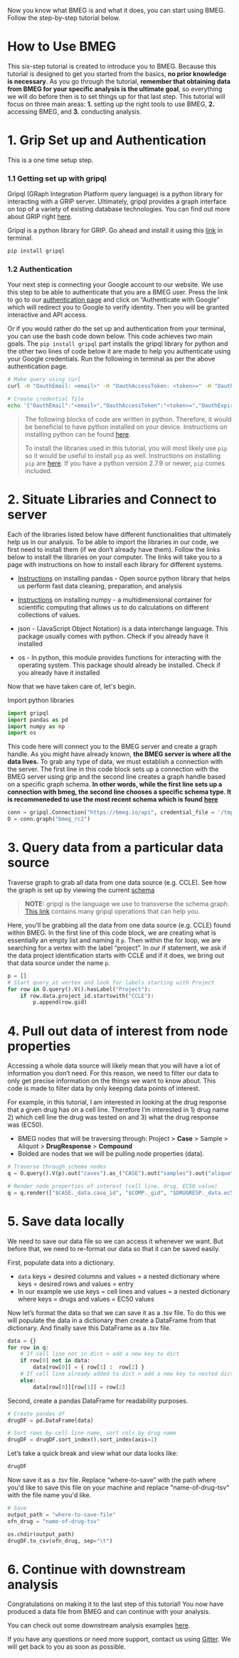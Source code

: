 Now you know what BMEG is and what it does, you can start using BMEG. Follow the step-by-step tutorial below.

# How to Use BMEG

This six-step tutorial is created to introduce you to BMEG. Because this tutorial is designed to get you started from the basics, **no prior knowledge is necessary**. As you go through the tutorial, **remember that obtaining data from BMEG for your specific analysis is the ultimate goal**, so everything we will do before then is to set things up for that last step. This tutorial will focus on three main areas: **1.** setting up the right tools to use BMEG, **2.** accessing BMEG, and **3.** conducting analysis.

# 1. Grip Set up and Authentication

This is a one time setup step.

### 1.1  Getting set up with gripql
    

Gripql (GRaph Integration Platform query language) is a python library for interacting with a GRIP server. Ultimately, gripql provides a graph interface on top of a variety of existing database technologies. You can find out more about GRIP right [here](https://bmeg.github.io/grip/).

  

Gripql is a python library for GRIP. Go ahead and install it using this [link](https://pypi.org/project/gripql/) in terminal.

 ``` bash
 pip install gripql
 ```
 
### 1.2 Authentication
    

Your next step is connecting your Google account to our website. We use this step to be able to authenticate that you are a BMEG user. Press the link to go to our [authentication page](https://bmeg.io/analyze/getting_started/) and click on “Authenticate with Google” which will redirect you to Google to verify identity. Then you will be granted interactive and API access.

  

Or if you would rather do the set up and authentication from your  terminal, you can use the bash code down below. This code achieves two main goals. The ``pip install gripql`` part installs the gripql library for python and the other two lines of code below it are made to help you authenticate using your Google credentials. Run the following in terminal as per the above authentication page.

  
``` bash
# Make query using curl
curl -H "OauthEmail: <email>" -H "OauthAccessToken: <token>=" -H "OauthExpires: <length>" https://bmeg.io/api/v1/graph

# Create credential file
echo '{"OauthEmail":"<email>","OauthAccessToken":"<token>=","OauthExpires":<length>} ' > /tmp/bmeg_credentials.json
```

> The following blocks of code are written in python. Therefore, it would be beneficial to have python installed on your device. Instructions on installing python can be found [here](https://www.python.org/downloads/).
>
>To install the libraries used in this tutorial, you will most likely use ``pip`` so it would be useful to install ``pip`` as well. Instructions on installing ``pip`` are [here](https://pypi.org/project/pip/). If you have a python version 2.7.9 or newer, ``pip`` comes included.

# 2. Situate Libraries and Connect to server

Each of the libraries listed below have different functionalities that ultimately help us in our analysis. To be able to import the libraries in our code, we first need to install them (if we don’t already have them). Follow the links below to install the libraries on your computer. The links will take you to a page with instructions on how to install each library for different systems.
    
- [Instructions](https://pypi.org/project/pandas/) on installing pandas - Open source python library that helps us perform fast data cleaning, preparation, and analysis
    
-  [Instructions](https://www.scipy.org/install.html) on installing numpy - a multidimensional container for scientific computing that allows us to do calculations on different collections of values.
    
- json - (JavaScript Object Notation) is a data interchange language. This package usually comes with python. Check if you already have it installed

- os - In python, this module provides functions for interacting with the operating system. This package should already be installed. Check if you already have it installed

Now that we have taken care of, let's begin.

Import python libraries
``` python
import gripql
import pandas as pd
import numpy as np
import os
```
  

This code here will connect you to the BMEG server and create a graph handle. As you might have already known, **the BMEG server is where all the data lives.** To grab any type of data, we must establish a connection with the server. The first line in this code block sets up a connection with the BMEG server using grip and the second line creates a graph handle based on a specific graph schema. **In other words, while the first line sets up a connection with bmeg, the second line chooses a specific schema type. It is recommeneded to use the most recent schema which is found** [**here**](https://bmeg.io/explore/schema)


``` python 
conn = gripql.Connection("https://bmeg.io/api", credential_file = '/tmp/bmeg_credentials.json')
O = conn.graph("bmeg_rc2") 
```
# 3. Query data from a particular data source

Traverse graph to grab all data from one data source (e.g. CCLE). See how the graph is set up by viewing the current [schema](https://bmeg.io/explore/schema)

>**NOTE:** gripql is the language we use to transverse the schema graph. [This link](https://bmeg.github.io/grip/docs/queries/operations/) contains many gripql operations that can help you. 

Here, you’ll be grabbing all the data from one data source (e.g. CCLE) found within BMEG. In the first line of this code block, we are creating what is essentially an empty list and naming it ``p``. Then within the for loop, we are searching for a vertex with the label “project”. In our if statement, we ask if the data project identification starts with CCLE and if it does, we bring out that data source under the name ``p``.

``` python
p = []
# Start query at vertex and look for labels starting with Project
for row in O.query().V().hasLabel("Project"):
    if row.data.project_id.startswith("CCLE"):
        p.append(row.gid)
```

# 4. Pull out data of interest from node properties

Accessing a whole data source will likely mean that you will have a lot of information you don’t need. For this reason, we need to filter our data to only get precise information on the things we want to know about. This code is made to filter data by only keeping data points of interest.

For example, in this tutorial, I am interested in looking at the drug response that a given drug has on a cell line. Therefore I’m interested in 1) drug name 2) which cell line the drug was tested on and 3) what the drug response was (EC50).


+ BMEG nodes that will be traversing through: Project > **Case** > Sample > Aliquot > **DrugResponse** > **Compound** 
+ Bolded are nodes that we will be pulling node properties (data). 

``` python
# Traverse through schema nodes
q = O.query().V(p).out("cases").as_("CASE").out("samples").out("aliquots").out("drug_response").as_("DRUGRESP").out("compounds").as_("COMP")

# Render node properties of interest (cell line, drug, EC50 value)
q = q.render(["$CASE._data.case_id", "$COMP._gid", "$DRUGRESP._data.ec50"])
```


# 5. Save data locally

We need to save our data file so we can access it whenever we want. But before that, we need to re-format our data so that it can be saved easily. 

First, populate data into a dictionary.

+ ``data`` keys = desired columns and values = a nested dictionary where keys = desired rows and values = entry
+ In our example we use keys = cell lines and values = a nested dictionary where keys = drugs and values = EC50 values

Now let’s format the data so that we can save it as a .tsv file. To do this we will populate the data in a dictionary then create a DataFrame from that dictionary. And finally save this DataFrame as a .tsv file.

``` python
data = {}
for row in q:
    # If cell line not in dict > add a new key to dict
    if row[0] not in data:
        data[row[0]] = { row[1] :  row[2] } 
    # If cell line already added to dict > add a new key to nested dict
    else:
        data[row[0]][row[1]] = row[2]
```

Second, create a pandas DataFrame for readability purposes.

``` python
# Create pandas df
drugDF = pd.DataFrame(data)

# Sort rows by cell line name, sort cols by drug name 
drugDF = drugDF.sort_index().sort_index(axis=1) 
```

Let’s take a quick break and view what our data looks like:


``` python
drugDF
```
Now save it as a .tsv file. Replace “where-to-save” with the path where you'd like to save this file on your machine and replace "name-of-drug-tsv" with the file name you'd like.
``` python
# Save
output_path = "where-to-save-file"
ofn_drug = "name-of-drug-tsv"

os.chdir(output_path)
drugDF.to_csv(ofn_drug, sep="\t")
```

# 6. Continue with downstream analysis

Congratulations on making it to the last step of this tutorial! You now have produced a data file from BMEG and can continue with your analysis.

You can check out some downstream analysis examples [here](https://bmeg.io/analyze/examples/).

If you have any questions or need more support, contact us using [Gitter](https://gitter.im/bmeg/). We will get back to you as soon as possible.
